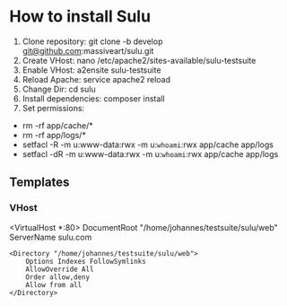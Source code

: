 # How to install Sulu

1. Clone repository: git clone -b develop git@github.com:massiveart/sulu.git
1. Create VHost: nano /etc/apache2/sites-available/sulu-testsuite
1. Enable VHost: a2ensite sulu-testsuite
1. Reload Apache: service apache2 reload
1. Change Dir: cd sulu
1. Install dependencies: composer install
1. Set permissions:
  * rm -rf app/cache/*
  * rm -rf app/logs/*
  * setfacl -R -m u:www-data:rwx -m u:`whoami`:rwx app/cache app/logs
  * setfacl -dR -m u:www-data:rwx -m u:`whoami`:rwx app/cache app/logs
  
## Templates

### VHost

<VirtualHost *:80>
    DocumentRoot "/home/johannes/testsuite/sulu/web"
    ServerName sulu.com

    <Directory "/home/johannes/testsuite/sulu/web">
        Options Indexes FollowSymlinks
        AllowOverride All
        Order allow,deny
        Allow from all
    </Directory>
</VirtualHost>
